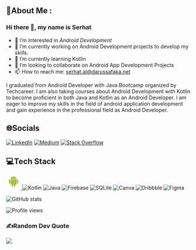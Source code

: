## 💫About Me :
### Hi there 👋, my name is **Serhat**

- 👀 I’m interested in *Android Development*
- 🔭 I’m currently working on Android Development projects to develop my skills. 
- 🌱 I’m currently learning Kotlin 
- 👯 I’m looking to collaborate on Android App Development Projects 
- 📫 How to reach me: serhat.al@darussafaka.net 

I graduated from Android Developer with Java Bootcamp organized by Techcareer. I am also taking courses about Android Development with Kotlin to become proficient in both Java and Kotlin as an Android Developer. I am eager to improve my skills in the field of android application development and gain experience in the professional field as Android Developer.  

## 🌐Socials
[![LinkedIn](https://img.shields.io/badge/LinkedIn-%230077B5.svg?logo=linkedin&logoColor=white)](https://linkedin.com/in/serhat-al-403317102/) [![Medium](https://img.shields.io/badge/Medium-12100E?logo=medium&logoColor=white)](https://medium.com/@serhat.al) [![Stack Overflow](https://img.shields.io/badge/-Stackoverflow-FE7A16?logo=stack-overflow&logoColor=white)](https://stackoverflow.com/users/18862884)

## 💻Tech Stack
<a href="https://developer.android.com" target="_blank" rel="noreferrer"> <img src="https://raw.githubusercontent.com/devicons/devicon/master/icons/android/android-original-wordmark.svg" alt="android" width="40" height="40"/> </a> ![Kotlin](https://img.shields.io/badge/kotlin-%230095D5.svg?style=plastic&logo=kotlin&logoColor=white) ![Java](https://img.shields.io/badge/java-%23ED8B00.svg?style=plastic&logo=java&logoColor=white)  ![Firebase](https://img.shields.io/badge/firebase-%23039BE5.svg?style=plastic&logo=firebase) ![SQLite](https://img.shields.io/badge/sqlite-%2307405e.svg?style=plastic&logo=sqlite&logoColor=white) ![Canva](https://img.shields.io/badge/Canva-%2300C4CC.svg?style=plastic&logo=Canva&logoColor=white) ![Dribbble](https://img.shields.io/badge/Dribbble-EA4C89?style=plastic&logo=dribbble&logoColor=white) 	![Figma](https://img.shields.io/badge/figma-%23F24E1E.svg?style=plastic&logo=figma&logoColor=white)

![GitHub stats](https://github-readme-stats.vercel.app/api?username=SerhatAal&show_icons=true&count_private=true)  

![Profile views](https://gpvc.arturio.dev/SerhatAal)  

### ✍️Random Dev Quote
![](https://quotes-github-readme.vercel.app/api?type=horizontal&theme=tokyonight)

